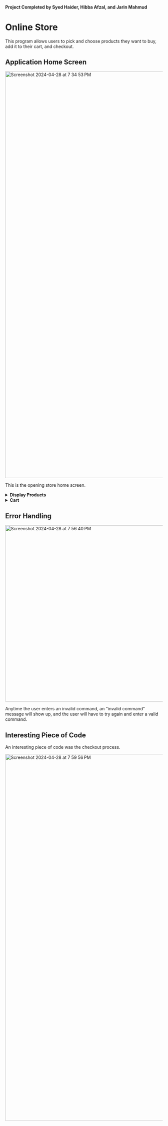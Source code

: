 #### Project Completed by Syed Haider, Hibba Afzal, and Jarin Mahmud

# Online Store

This program allows users to pick and choose products they want to buy, add it to their cart, and checkout. 


## Application Home Screen
<img width="1301" alt="Screenshot 2024-04-28 at 7 34 53 PM" src="https://github.com/jarinmahmud/WorkshopThree_OnlineStore/assets/166542360/fa8a27d8-6950-4122-aefd-d9a3866f3870">

This is the opening store home screen. 

<details>

**<summary> Display Products </summary>**

<img width="1266" alt="Screenshot 2024-04-28 at 7 35 59 PM" src="https://github.com/jarinmahmud/WorkshopThree_OnlineStore/assets/166542360/9aa11083-3587-4ff5-a40a-f588034a330c">

When the user chooses option 1, to display all products, all products in the store will be displayed with the SKU, the name of the product, the department, as well as the price. 

<img width="643" alt="Screenshot 2024-04-28 at 7 39 36 PM" src="https://github.com/jarinmahmud/WorkshopThree_OnlineStore/assets/166542360/dbb26f7a-0a0b-4f13-badb-bab526643743">

When the user prompts to add items to their cart, they are asked to specify which product by entering the SKU, and the quantity. 

<img width="789" alt="Screenshot 2024-04-28 at 7 45 31 PM" src="https://github.com/jarinmahmud/WorkshopThree_OnlineStore/assets/166542360/0974920e-b625-4d1d-a8fd-b190d0cc3cba">

Users can also search for a product by the price, name, or department. 
</details>

<details>

**<summary> Cart </summary>**

<img width="948" alt="Screenshot 2024-04-28 at 7 47 20 PM" src="https://github.com/jarinmahmud/WorkshopThree_OnlineStore/assets/166542360/9d5f6efa-973d-42a5-b7bb-8e2f76701189">

Users can view their cart by selecting the corresponding number. Here they will be able to see the products, the quantity, and the price of the product. 

<img width="834" alt="Screenshot 2024-04-28 at 7 49 53 PM" src="https://github.com/jarinmahmud/WorkshopThree_OnlineStore/assets/166542360/82c0d9ef-603a-4af8-8b5c-0b0bc2d10064">

The program also allows for users to remove items from their cart by entering the SKU and the quantity they want to remove. 

<img width="667" alt="Screenshot 2024-04-28 at 7 53 17 PM" src="https://github.com/jarinmahmud/WorkshopThree_OnlineStore/assets/166542360/edb0b642-de2f-4165-87ce-d1c7c1f328ec">

Finally, the user can also checkout their items. 

</details>

## Error Handling


<img width="564" alt="Screenshot 2024-04-28 at 7 56 40 PM" src="https://github.com/jarinmahmud/WorkshopThree_OnlineStore/assets/166542360/c1887d36-87a0-45b8-b510-14b734e0d7b2">

Anytime the user enters an invalid command, an "invalid command" message will show up, and the user will have to try again and enter a valid command. 


## Interesting Piece of Code

An interesting piece of code was the checkout process. 

<img width="1173" alt="Screenshot 2024-04-28 at 7 59 56 PM" src="https://github.com/jarinmahmud/WorkshopThree_OnlineStore/assets/166542360/698bf2b1-0f28-4404-9b9c-dcabf725d9f0">

